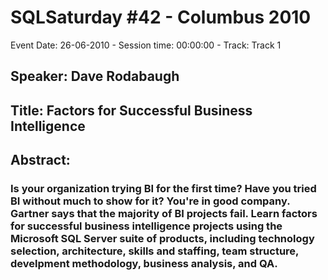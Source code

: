 # SQLSaturday #42 - Columbus 2010
Event Date: 26-06-2010 - Session time: 00:00:00 - Track: Track 1
## Speaker: Dave Rodabaugh
## Title: Factors for Successful Business Intelligence
## Abstract:
### Is your organization trying BI for the first time?  Have you tried BI without much to show for it?  You're in good company.  Gartner says that the majority of BI projects fail.  Learn factors for successful business intelligence projects using the Microsoft SQL Server suite of products, including technology selection, architecture, skills and staffing, team structure, develpment methodology, business analysis, and QA.
